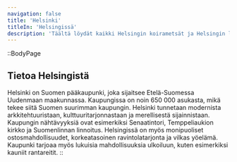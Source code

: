 ```yaml
---
navigation: false
title: 'Helsinki'
titleIn: 'Helsingissä'
description: 'Täältä löydät kaikki Helsingin koirametsät ja Helsingin lähellä sijaitsevat koirametsät.'
---
```


::BodyPage
## Tietoa Helsingistä
Helsinki on Suomen pääkaupunki, joka sijaitsee Etelä-Suomessa Uudenmaan maakunnassa. Kaupungissa on noin 650 000 asukasta, mikä tekee siitä Suomen suurimman kaupungin. Helsinki tunnetaan modernista arkkitehtuuristaan, kulttuuritarjonnastaan ja merellisestä sijainnistaan. Kaupungin nähtävyyksiä ovat esimerkiksi Senaatintori, Temppeliaukion kirkko ja Suomenlinnan linnoitus. Helsingissä on myös monipuoliset ostosmahdollisuudet, korkeatasoinen ravintolatarjonta ja vilkas yöelämä. Kaupunki tarjoaa myös lukuisia mahdollisuuksia ulkoiluun, kuten esimerkiksi kauniit rantareitit.
::